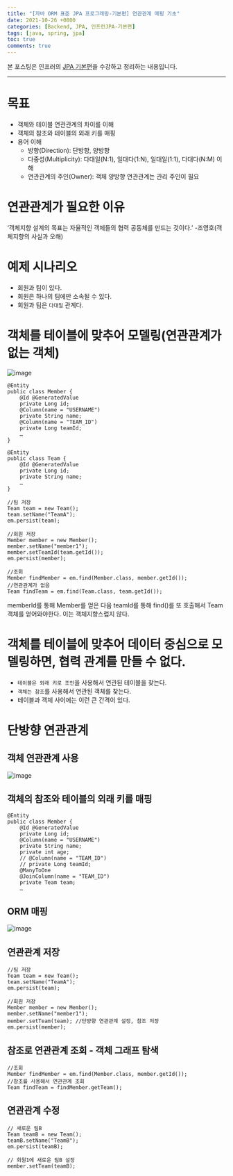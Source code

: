 ```yaml
---
title: "[자바 ORM 표준 JPA 프로그래밍-기본편] 연관관계 매핑 기초"
date: 2021-10-26 +0800
categories: [Backend, JPA, 인프런JPA-기본편]
tags: [java, spring, jpa]
toc: true
comments: true
---
```


본 포스팅은 인프러의 [JPA 기본편](https://www.inflearn.com/course/ORM-JPA-Basic#)을 수강하고 정리하는 내용입니다.

<hr>

# 목표
- 객체와 테이블 연관관계의 차이를 이해
- 객체의 참조와 테이블의 외래 키를 매핑
- 용어 이해
  - 방향(Direction): 단방향, 양방향
  - 다중성(Multiplicity): 다대일(N:1), 일대다(1:N), 일대일(1:1), 다대다(N:M) 이해
  - 연관관계의 주인(Owner): 객체 양방향 연관관계는 관리 주인이 필요

# 연관관계가 필요한 이유

‘객체지향 설계의 목표는 자율적인 객체들의 협력 공동체를 만드는 것이다.’ -조영호(객체지향의 사실과 오해)

# 예제 시나리오
- 회원과 팀이 있다.
- 회원은 하나의 팀에만 소속될 수 있다.
- 회원과 팀은 `다대일` 관계다.

# 객체를 테이블에 맞추어 모델링(연관관계가 없는 객체)

![image](https://user-images.githubusercontent.com/44339530/138797846-f9397eaa-2d05-433d-98ca-a13e713bab50.png)

~~~
@Entity
public class Member {
    @Id @GeneratedValue
    private Long id;
    @Column(name = "USERNAME")
    private String name;
    @Column(name = "TEAM_ID")
    private Long teamId;
    …
}

@Entity
public class Team {
    @Id @GeneratedValue
    private Long id;
    private String name;
    …
}
~~~

~~~
//팀 저장
Team team = new Team();
team.setName("TeamA");
em.persist(team);

//회원 저장
Member member = new Member();
member.setName("member1");
member.setTeamId(team.getId());
em.persist(member);

//조회
Member findMember = em.find(Member.class, member.getId());
//연관관계가 없음
Team findTeam = em.find(Team.class, team.getId());
~~~

memberId를 통해 Member를 얻은 다음 teamId를 통해 find()를 또 호출해서 Team객체를 얻어와야한다. 이는 객체지향스럽지 않다.

# 객체를 테이블에 맞추어 데이터 중심으로 모델링하면, 협력 관계를 만들 수 없다.
- `테이블은 외래 키로 조인`을 사용해서 연관된 테이블을 찾는다.
- `객체는 참조`를 사용해서 연관된 객체를 찾는다.
- 테이블과 객체 사이에는 이런 큰 간격이 있다.

# 단방향 연관관계

## 객체 연관관계 사용

![image](https://user-images.githubusercontent.com/44339530/138799360-39042a8d-bb5c-4c2c-9437-6194db3cdd1b.png)

## 객체의 참조와 테이블의 외래 키를 매핑

~~~
@Entity
public class Member {
    @Id @GeneratedValue
    private Long id;
    @Column(name = "USERNAME")
    private String name;
    private int age;
    // @Column(name = "TEAM_ID")
    // private Long teamId;
    @ManyToOne
    @JoinColumn(name = "TEAM_ID")
    private Team team;
    …
~~~

## ORM 매핑

![image](https://user-images.githubusercontent.com/44339530/138799737-7159d454-ae14-4ff6-b6b8-8da117c99e1b.png)

## 연관관계 저장

~~~
//팀 저장
Team team = new Team();
team.setName("TeamA");
em.persist(team);

//회원 저장
Member member = new Member();
member.setName("member1");
member.setTeam(team); //단방향 연관관계 설정, 참조 저장
em.persist(member);
~~~

## 참조로 연관관계 조회 - 객체 그래프 탐색

~~~
//조회
Member findMember = em.find(Member.class, member.getId());
//참조를 사용해서 연관관계 조회
Team findTeam = findMember.getTeam();
~~~

## 연관관계 수정

~~~
// 새로운 팀B
Team teamB = new Team();
teamB.setName("TeamB");
em.persist(teamB);

// 회원1에 새로운 팀B 설정
member.setTeam(teamB);
~~~
